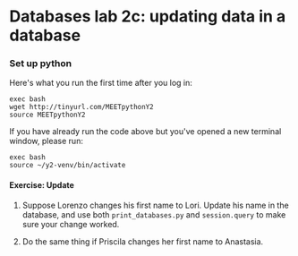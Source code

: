 # Databases lab 2c: updating data in a database

### Set up python

Here's what you run the first time after you log in:

    exec bash
    wget http://tinyurl.com/MEETpythonY2
    source MEETpythonY2

If you have already run the code above but you've opened a new terminal window, please run:

    exec bash
    source ~/y2-venv/bin/activate

#### Exercise: Update
1. Suppose Lorenzo changes his first name to Lori. Update his name in the
   database, and use both `print_databases.py` and `session.query` to make sure
   your change worked.

2. Do the same thing if Priscila changes her first name to Anastasia.
